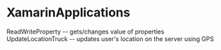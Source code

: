 # XamarinApplications
ReadWriteProperty -- gets/changes value of properties
UpdateLocationTruck -- updates user's location on the server using GPS
